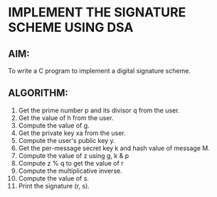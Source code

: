 # IMPLEMENT THE SIGNATURE SCHEME USING DSA
## AIM:
To write a C program to implement a digital signature scheme.
## ALGORITHM:
1. Get the prime number p and its divisor q from the user.
2. Get the value of h from the user.
3. Compute the value of g.
4. Get the private key xa from the user.
5. Compute the user&#39;s public key y.
6. Get the per-message secret key k and hash value of message M.
7. Compute the value of z using g, k &amp; p
8. Compute z % q to get the value of r
9. Compute the multiplicative inverse.
10. Compute the value of s.
11. Print the signature (r, s).
